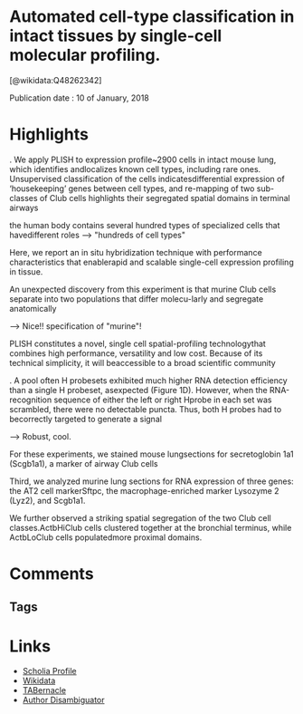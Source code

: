 
Automated cell-type classification in intact tissues by single-cell molecular profiling.
========================================================================================
  
  [@wikidata:Q48262342]  
  
Publication date : 10 of January, 2018  

# Highlights

. We apply PLISH to expression profile~2900 cells in intact mouse lung, which identifies andlocalizes known cell types, including rare ones. Unsupervised classification of the cells indicatesdifferential expression of ‘housekeeping’ genes between cell types, and re-mapping of two sub-classes of Club cells highlights their segregated spatial domains in terminal airways


the human body contains several hundred types of specialized cells that havedifferent roles
--> "hundreds of cell types"


Here, we report an in situ hybridization technique with performance characteristics that enablerapid and scalable single-cell expression profiling in tissue.

An unexpected discovery from this experiment is that murine Club cells separate into two populations that differ molecu-larly and segregate anatomically

--> Nice!! specification of "murine"!

PLISH constitutes a novel, single cell spatial-profiling technologythat combines high performance, versatility and low cost. Because of its technical simplicity, it will beaccessible to a broad scientific community

. A pool often H probesets exhibited much higher RNA detection efficiency than a single H probeset, asexpected (Figure 1D). However, when the RNA-recognition sequence of either the left or right Hprobe in each set was scrambled, there were no detectable puncta. Thus, both H probes had to becorrectly targeted to generate a signal

--> Robust, cool.

For these experiments, we stained mouse lungsections for secretoglobin 1a1 (Scgb1a1), a marker of airway Club cells

Third, we analyzed murine lung sections for RNA expression of three genes: the AT2 cell markerSftpc, the macrophage-enriched marker Lysozyme 2 (Lyz2), and Scgb1a1.

We further observed a striking spatial segregation of the two Club cell classes.ActbHiClub cells clustered together at the bronchial terminus, while ActbLoClub cells populatedmore proximal domains.


# Comments

## Tags

# Links
  
 * [Scholia Profile](https://scholia.toolforge.org/work/Q48262342)  
 * [Wikidata](https://www.wikidata.org/wiki/Q48262342)  
 * [TABernacle](https://tabernacle.toolforge.org/?#/tab/manual/Q48262342/P921%3BP4510)  
 * [Author Disambiguator](https://author-disambiguator.toolforge.org/work_item_oauth.php?id=Q48262342&batch_id=&match=1&author_list_id=&doit=Get+author+links+for+workhttps://tabernacle.toolforge.org/?#/tab/manual/Q48262342/P921%3BP4510)  
